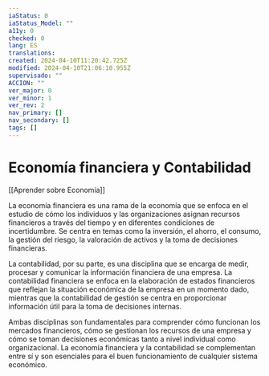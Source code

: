 ```yaml
---
iaStatus: 0
iaStatus_Model: ""
a11y: 0
checked: 0
lang: ES
translations: 
created: 2024-04-10T11:20:42.725Z
modified: 2024-04-10T21:06:10.955Z
supervisado: ""
ACCION: ""
ver_major: 0
ver_minor: 1
ver_rev: 2
nav_primary: []
nav_secondary: []
tags: []
---
```

# Economía financiera y Contabilidad

[[Aprender sobre Economía]]

La economía financiera es una rama de la economía que se enfoca en el estudio de cómo los individuos y las organizaciones asignan recursos financieros a través del tiempo y en diferentes condiciones de incertidumbre. Se centra en temas como la inversión, el ahorro, el consumo, la gestión del riesgo, la valoración de activos y la toma de decisiones financieras.

La contabilidad, por su parte, es una disciplina que se encarga de medir, procesar y comunicar la información financiera de una empresa. La contabilidad financiera se enfoca en la elaboración de estados financieros que reflejan la situación económica de la empresa en un momento dado, mientras que la contabilidad de gestión se centra en proporcionar información útil para la toma de decisiones internas.

Ambas disciplinas son fundamentales para comprender cómo funcionan los mercados financieros, cómo se gestionan los recursos de una empresa y cómo se toman decisiones económicas tanto a nivel individual como organizacional. La economía financiera y la contabilidad se complementan entre sí y son esenciales para el buen funcionamiento de cualquier sistema económico.
